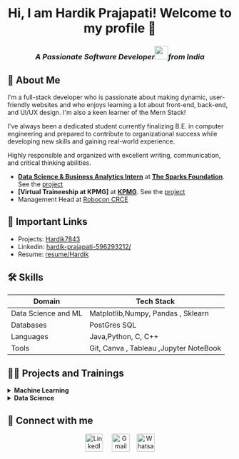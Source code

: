 <h1 align = "center"> Hi, I am Hardik Prajapati! Welcome to my profile 👋</h1>
<h3 align = "center"><i>A Passionate <b>Software Developer</b><img src="https://media.giphy.com/media/WUlplcMpOCEmTGBtBW/giphy.gif" width="30">from India 
</em></i></p>
</h3>

## 🚀 About Me
I'm a full-stack developer who is passionate about making dynamic, user-friendly websites and who enjoys learning a lot about front-end, back-end, and UI/UX design. I'm also a keen learner of the Mern Stack!

I've always been a dedicated student currently finalizing B.E. in computer engineering and prepared to contribute to organizational success while developing new skills and gaining real-world experience. 

Highly responsible and organized with excellent writing, communication, and critical thinking abilities. 

- **[Data Science & Business Analytics Intern](https://truecertificates.com/verified/GSG7SRUBKQ)** at **[The Sparks Foundation](https://www.thesparksfoundationsingapore.org/)**. See the [project](https://github.com/Hardik7843/TheSparksFoundation)
- **[Virtual Traineeship at KPMG]** at **[KPMG](https://forage-uploads-prod.s3.amazonaws.com/completion-certificates/KPMG%20AU/m7W4GMqeT3bh9Nb2c_KPMG%20AU_iv5XSmpFPjttWo8qn_1680112833403_completion_certificate.pdf)**. See the [project](https://github.com/Hardik7843/KPMG/tree/master)
- Management Head at [Robocon CRCE](https://www.linkedin.com/company/robocon-fr-crce/mycompany/)

## 🔗 Important Links
- Projects: [Hardik7843](https://github.com/Hardik7843)
- Linkedin: [hardik-prajapati-596293212/](https://www.linkedin.com/in/hardik-prajapati-596293212/)
- Resume: [resume/Hardik](https://drive.google.com/file/d/1vD4faUdxQ39HPc4sgC8Ps5c90pHXxTDK/view?usp=sharing)

## 🛠 Skills
| Domain             |Tech      Stack                                                                |
| ----------------- | ------------------------------------------------------------------ |
| Data Science and ML | Matplotlib,Numpy, Pandas , Sklearn |
| Databases | PostGres SQL |
| Languages | Java,Python, C, C++ |
| Tools| Git, Canva , Tableau ,Jupyter NoteBook |

## 👩‍💻 Projects and Trainings
<!-- Machine Learning -->
<details>
  <summary><b>Machine Learning</b></summary>
  <br/>
  
Task Name | Tech Stack | Source Code | 
------- | --------- | :--------: | 
House Price Prediction | Python,Flask,HTML,CSS | [Repo](https://github.com/Hardik7843/mini_project)
Sign Language Interpreter | OpenCV, Flask,HTML | [Repo](https://github.com/Hardik7843/Sem6/tree/model_trained)
Package Delivering system | Node MCU,Python,Circuit Maker | 
</details>
<!-- Data Science -->
<details>
<summary><b>Data Science</b></summary>
  <br/>

Task Name | Tool | Source Code | 
------- | --------- | :--------: | 
The Sparks Foundation | Matplotlib | [Repo](https://github.com/Hardik7843/TheSparksFoundation)
KPMG AU | Tableau,Jupyter Notebook | [Repo]()

</details>

## 🤝 Connect with me

<p align = "center">
    <a href="https://www.linkedin.com/in/hardik-prajapati-596293212/" target="_blank"><img alt="LinkedIn" width="40px" src="https://cdn-icons-png.flaticon.com/512/3536/3536505.png"></a> &nbsp&nbsp&nbsp
    <a href="mailto:mahimachuri.28@gmail.com" target="_blank"><img alt="Gmail" width="40px" src="https://cdn-icons-png.flaticon.com/512/5968/5968534.png"></a>&nbsp&nbsp&nbsp
    <a href="https://api.whatsapp.com/send/?phone=%2B917715891774&text&type=phone_number&app_absent=0" target="_blank"><img alt="Whatsapp" width="40px" src="https://cdn-icons-png.flaticon.com/512/5968/5968841.png"></a>
    
</p> 



